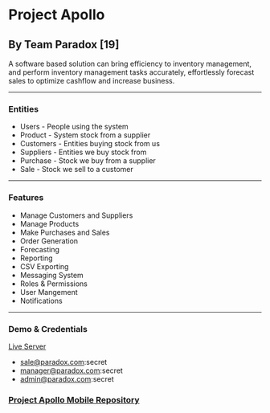 # Project Apollo 
## By Team Paradox [19]

A software based solution can bring efficiency to inventory management, and perform inventory management tasks accurately, effortlessly forecast sales to optimize cashflow and increase business.
___
### Entities
* Users - People using the system
* Product - System stock from a supplier
* Customers - Entities buying stock from us
* Suppliers - Entities we buy stock from
* Purchase - Stock we buy from a supplier
* Sale - Stock we sell to a customer
___
### Features
* Manage Customers and Suppliers
* Manage Products
* Make Purchases and Sales
* Order Generation
* Forecasting
* Reporting
* CSV Exporting
* Messaging System
* Roles & Permissions
* User Mangement
* Notifications

___
### Demo & Credentials
[Live Server](https://apollo.lomejo.co.za)
* sale@paradox.com:secret
* manager@paradox.com:secret
* admin@paradox.com:secret

### [Project Apollo Mobile Repository](https://github.com/IFMTYP/team19-mobile)
